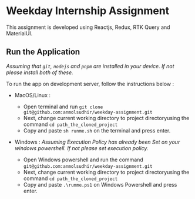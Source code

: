 # Weekday Internship Assignment

This assignment is developed using Reactjs, Redux, RTK Query and MaterialUI.

## Run the Application

_Assuming that `git`, `nodejs` and `pnpm` are installed in your device. If not please install both of these._

To run the app on development server, follow the instructions below :

- MacOS/Linux :

  - Open terminal and run `git clone git@github.com:anmolsudhir/weekday-assignment.git`
  - Next, change current working directory to project directoryusing the command `cd path_the_cloned_project`
  - Copy and paste `sh runme.sh` on the terminal and press enter.

- Windows :
  _Assuming Execution Policy has already been Set on your windows powershell. If not please set execution policy._
  - Open Windows powershell and run the command `git@github.com:anmolsudhir/weekday-assignment.git`
  - Next, change current working directory to project directoryusing the command `cd path_the_cloned_project`
  - Copy and paste `.\runme.ps1` on Windows Powershell and press enter.
